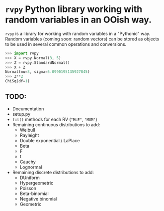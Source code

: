 # `rvpy` Python library working with random variables in an OOish way.

`rvpy` is a library for working with random variables in a "Pythonic" way.
Random variables (coming soon: random vectors) can be stored as objects to be
used in several common operations and conversions.

```python
>>> import rvpy
>>> X = rvpy.Normal(3, 5)
>>> Z = rvpy.StandardNormal()
>>> X + Z
Normal(mu=3, sigma=5.0990195135927845)
>>> Z**2
ChiSq(df=1)
```

## TODO:
* Documentation
* setup.py
* `fit()` methods for each RV (`"MLE"`, `"MOM"`)
* Remaining continuous distributions to add:
    - Weibull
    - Rayleight
    - Double exponential / LaPlace
    - Beta
    - F
    - t
    - Cauchy
    - Lognormal
* Remaining discrete distributions to add:
    - DUniform
    - Hypergeometric
    - Poisson
    - Beta-binomial
    - Negative binomial
    - Geometric


